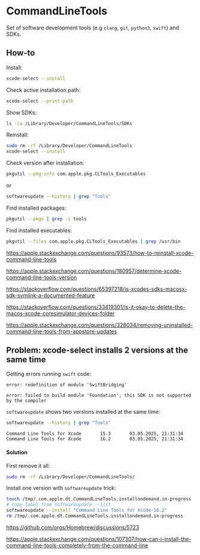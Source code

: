 # CommandLineTools

Set of software development tools (e.g `clang`, `git`, `python3`, `swift`) and SDKs.

## How-to

Install:
```bash
xcode-select --install
```

Check active installation path:
```bash
xcode-select --print-path
```

Show SDKs:
```bash
ls -la /Library/Developer/CommandLineTools/SDKs
```

Reinstall:
```bash
sudo rm -rf /Library/Developer/CommandLineTools
xcode-select --install
```

Check version after installation:
```bash
pkgutil --pkg-info com.apple.pkg.CLTools_Executables
```
or
```bash
softwareupdate --history | grep "Tools"
```

Find installed packages:
```bash
pkgutil --pkgs | grep -i tools
```

Find installed executables:
```bash
pkgutil --files com.apple.pkg.CLTools_Executables | grep /usr/bin
```

https://apple.stackexchange.com/questions/93573/how-to-reinstall-xcode-command-line-tools

https://apple.stackexchange.com/questions/180957/determine-xcode-command-line-tools-version

https://stackoverflow.com/questions/65397218/is-xcodes-sdks-macosx-sdk-symlink-a-documented-feature

https://stackoverflow.com/questions/33419301/is-it-okay-to-delete-the-macos-xcode-coresimulator-devices-folder

https://apple.stackexchange.com/questions/328034/removing-uninstalled-command-line-tools-from-appstore-updates

## Problem: xcode-select installs 2 versions at the same time

Getting errors running `swift` code:
```
error: redefinition of module 'SwiftBridging'

error: failed to build module 'Foundation'; this SDK is not supported by the compiler
```

`softwareupdate` shows two versions installed at the same time:
```bash
softwareupdate --history | grep "Tools"
```

```
Command Line Tools for Xcode       15.3       03.05.2025, 21:31:34
Command Line Tools for Xcode       16.2       03.05.2025, 21:31:34
```
#### Solution

First remove it all:
```bash
sudo rm -rf /Library/Developer/CommandLineTools/
```

Install one version with `softwareupdate` trick:
```bash
touch /tmp/.com.apple.dt.CommandLineTools.installondemand.in-progress
# copy label from softwareupdate --list
softwareupdate --install "Command Line Tools for Xcode-16.2"
rm /tmp/.com.apple.dt.CommandLineTools.installondemand.in-progress
```

https://github.com/orgs/Homebrew/discussions/5723

https://apple.stackexchange.com/questions/107307/how-can-i-install-the-command-line-tools-completely-from-the-command-line